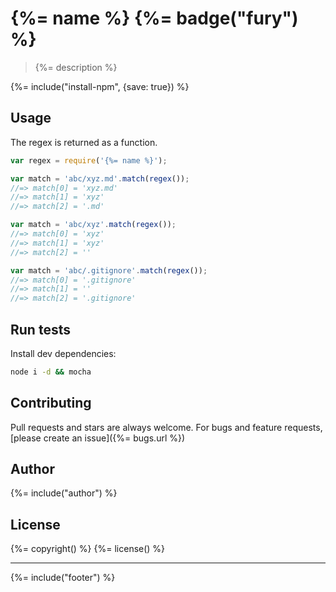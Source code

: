 # {%= name %} {%= badge("fury") %}

> {%= description %}

{%= include("install-npm", {save: true}) %}

## Usage

The regex is returned as a function. 

```js
var regex = require('{%= name %}');

var match = 'abc/xyz.md'.match(regex());
//=> match[0] = 'xyz.md'
//=> match[1] = 'xyz'
//=> match[2] = '.md'

var match = 'abc/xyz'.match(regex());
//=> match[0] = 'xyz'
//=> match[1] = 'xyz'
//=> match[2] = ''

var match = 'abc/.gitignore'.match(regex());
//=> match[0] = '.gitignore'
//=> match[1] = ''
//=> match[2] = '.gitignore'
```

## Run tests

Install dev dependencies:

```bash
node i -d && mocha
```

## Contributing
Pull requests and stars are always welcome. For bugs and feature requests, [please create an issue]({%= bugs.url %})

## Author
{%= include("author") %}

## License
{%= copyright() %}
{%= license() %}

***

{%= include("footer") %}
